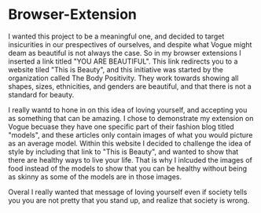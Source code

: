 # Browser-Extension
  I wanted this project to be a meaningful one, and decided to target insicurities in our prespectives of ourselves, and despite what Vogue might deam as beautiful is not always the case. So in my browser extensions I inserted a link titled "YOU ARE BEAUTIFUL". This link redirects you to a website tiled "This is Beauty", and this initiative was started by the organization called The Body Positivity. They work towards showing all shapes, sizes, ethnicities, and genders are beautiful, and that there is not a standard for beauty. 

  I really wantd to hone in on this idea of loving yourself, and accepting you as something that can be amazing. I chose to demonstrate my extension on Vogue becuase they have one specific part of their fashion blog titled "models", and these articles only contain images of what you would picture as an average model. Within this website I decided to challenge the idea of style by including that link to "This is Beauty", and wanted to show that there are healthy ways to live your life. That is why I inlcuded the images of food instead of the models to show that you can be healthy without being as skinny as some of the models are in those images. 
  
  Overal I really wanted that message of loving yourself even if society tells you you are not pretty that you stand up, and realize that society is wrong. 
